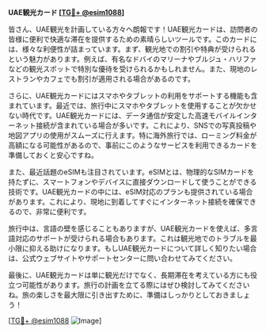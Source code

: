 **UAE観光カード [[TG💪+ @esim1088](https://t.me/s/esim1088)]**

皆さん、UAE観光を計画している方々へ朗報です！UAE観光カードは、訪問者の皆様に便利で快適な滞在を提供するための素晴らしいツールです。このカードには、様々な利便性が詰まっています。まず、観光地での割引や特典が受けられるという魅力があります。例えば、有名なドバイのマリーナやブルジュ・ハリファなどの観光スポットで特別な優待を受けられるかもしれません。また、現地のレストランやカフェでも割引が適用される場合があるのです。

さらに、UAE観光カードにはスマホやタブレットの利用をサポートする機能も含まれています。最近では、旅行中にスマホやタブレットを使用することが欠かせない時代です。UAE観光カードには、データ通信が安定した高速モバイルインターネット接続が含まれている場合が多いです。これにより、SNSでの写真投稿や地図アプリの使用がスムーズに行えます。特に海外旅行では、ローミング料金が高額になる可能性があるので、事前にこのようなサービスを利用できるカードを準備しておくと安心ですね。

また、最近話題のeSIMも注目されています。eSIMとは、物理的なSIMカードを持たずに、スマートフォンやデバイスに直接ダウンロードして使うことができる技術です。UAE観光カードの中には、eSIM対応のプランも提供されている場合があります。これにより、現地に到着してすぐにインターネット接続を確保できるので、非常に便利です。

旅行中は、言語の壁を感じることもありますが、UAE観光カードを使えば、多言語対応のサポートが受けられる場合もあります。これは観光地でのトラブルを最小限に抑える助けになります。もしUAE観光カードについて詳しく知りたい場合は、公式ウェブサイトやサポートセンターに問い合わせてみてください。

最後に、UAE観光カードは単に観光だけでなく、長期滞在を考えている方にも役立つ可能性があります。旅行の計画を立てる際にはぜひ検討してみてくださいね。旅の楽しさを最大限に引き出すために、準備はしっかりとしておきましょう！

[[TG💪+ @esim1088](https://t.me/s/esim1088) ![Image](https://i.postimg.cc/Y0z9fWf4/image.png)]
